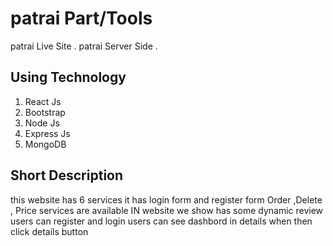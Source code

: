 # patrai Part/Tools

patrai Live Site []().
patrai Server Side []().

## Using Technology

1. React Js
2. Bootstrap
3. Node Js
4. Express Js
5. MongoDB

## Short Description

this website has 6 services
it has login form and register form
Order ,Delete , Price services are available
IN website we show has some dynamic review
users can register and login
users can see dashbord in details when then click details button
